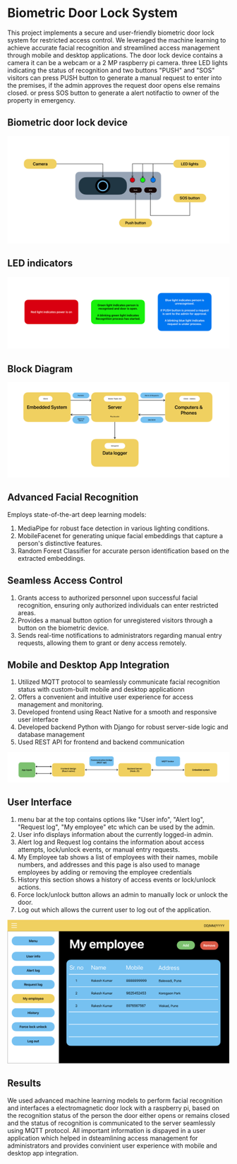# Biometric Door Lock System

This project implements a secure and user-friendly biometric door lock system for restricted access control. 
We leveraged the machine learning to achieve accurate facial recognition and streamlined access management through mobile and desktop applications.
The door lock device contains a camera it can be a webcam or a 2 MP raspberry pi camera. three LED lights indicating the status of recognition and two buttons "PUSH" and "SOS" 
visitors can press PUSH button to generate a manual request to enter into the premises, if the admin approves the request door opens else remains closed. or press SOS button to generate a alert notifactio to owner of the property in emergency.

## Biometric door lock device 
<img src="images/biometric_device.png" alt="biometric_door_lock">

## LED indicators
<img src="images/indicators.png" alt="biometric_door_lock">

## Block Diagram
<img src="images/block_diagram.png" alt="biometric_door_lock">

## Advanced Facial Recognition
Employs state-of-the-art deep learning models:
1. MediaPipe for robust face detection in various lighting conditions.
2. MobileFacenet for generating unique facial embeddings that capture a person's distinctive features.
3. Random Forest Classifier for accurate person identification based on the extracted embeddings.

## Seamless Access Control
1. Grants access to authorized personnel upon successful facial recognition, ensuring only authorized individuals can enter restricted areas.
2. Provides a manual button option for unregistered visitors through a button on the biometric device.
3. Sends real-time notifications to administrators regarding manual entry requests, allowing them to grant or deny access remotely.

## Mobile and Desktop App Integration
1. Utilized MQTT protocol to seamlessly communicate facial recognition status with custom-built mobile and desktop applicationn
2. Offers a convenient and intuitive user experience for access management and monitoring.
3. Developed frontend using React Native for a smooth and responsive user interface
4. Developed backend Python with Django for robust server-side logic and database management
5. Used REST API for frontend and backend communication

<img src="images/fnb_comm.png" alt="biometric_door_lock">

## User Interface
1. menu bar at the top contains options like "User info", "Alert log", "Request log", "My employee" etc which can be used by the admin.
2. User info displays information about the currently logged-in admin.
3. Alert log and Request log contains the information about access attempts, lock/unlock events, or manual entry requests.
4. My Employee tab shows a list of employees with their names, mobile numbers, and addresses and this page is also used to manage employees by adding or removing the employee credentials
5. History this section shows a history of access events or lock/unlock actions.
6. Force lock/unlock button allows an admin to manually lock or unlock the door.
7. Log out which allows the current user to log out of the application.

<img src="images/ui.png" alt="biometric_door_lock">

## Results
We used advanced machine learning models to perform facial recognition and interfaces a electromagnetic door lock with a raspberry pi, 
based on the recognition status of the person the door either opens or remains closed and the status of recognition is communicated to the server 
seamlessly using MQTT protocol. All important information is dispayed in a user application which helped in dsteamlining access management 
for administrators and provides convinient user experience with mobile and desktop app integration.
